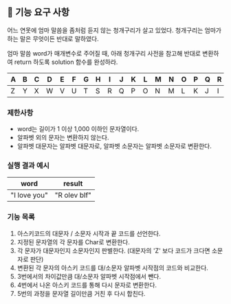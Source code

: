## 🚀 기능 요구 사항

어느 연못에 엄마 말씀을 좀처럼 듣지 않는 청개구리가 살고 있었다. 청개구리는 엄마가 하는 말은 무엇이든 반대로 말하였다.

엄마 말씀 word가 매개변수로 주어질 때, 아래 청개구리 사전을 참고해 반대로 변환하여 return 하도록 solution 함수를 완성하라.

| A | B | C | D | E | F | G | H | I | J | K | L | M | N | O | P | Q | R | S | T | U | V | W | X | Y | Z |
| --- | --- | --- | --- | --- | --- | --- | --- | --- | --- | --- | --- | --- | --- | --- | --- | --- | --- | --- | --- | --- | --- | --- | --- | --- | --- |
| Z | Y | X | W | V | U | T | S | R | Q | P | O | N | M | L | K | J | I | H | G | F | E | D | C | B | A |

### 제한사항

- word는 길이가 1 이상 1,000 이하인 문자열이다.
- 알파벳 외의 문자는 변환하지 않는다.
- 알파벳 대문자는 알파벳 대문자로, 알파벳 소문자는 알파벳 소문자로 변환한다.

### 실행 결과 예시

| word | result |
| --- | --- |
| "I love you" | "R olev blf" |

### 기능 목록
1. 아스키코드의 대문자 / 소문자 시작과 끝 코드를 선언한다.
2. 지정된 문자열의 각 문자를 Char로 변환한다.
3. 각 문자가 대문자인지 소문자인지 판별한다. (대문자의 'Z' 보다 코드가 크다면 소문자로 판단)
4. 변환된 각 문자의 아스키 코드를 대/소문자 알파벳 시작점의 코드와 비교한다.
5. 3번에서의 차이값만큼 대/소문자 알파벳 시작점에서 뺀다.
6. 4번에서 나온 아스키 코드를 통해 다시 문자로 변환한다.
7. 5번의 과정을 문자열 길이만큼 거친 후 다시 합친다.